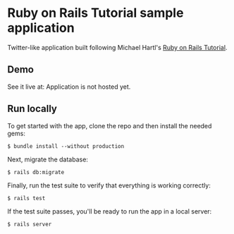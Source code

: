 # Ruby on Rails Tutorial sample application

Twitter-like application built following
Michael Hartl's [Ruby on Rails Tutorial](https://www.railstutorial.org/book).

## Demo

See it live at: Application is not hosted yet.

## Run locally

To get started with the app, clone the repo and then install the needed gems:

```
$ bundle install --without production
```

Next, migrate the database:

```
$ rails db:migrate
```

Finally, run the test suite to verify that everything is working correctly:

```
$ rails test
```

If the test suite passes, you'll be ready to run the app in a local server:

```
$ rails server
```